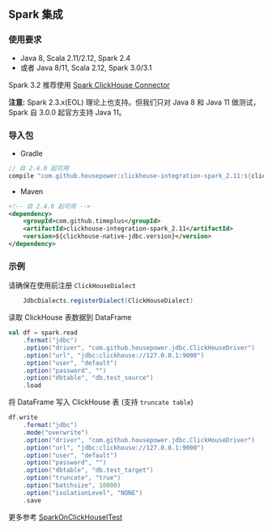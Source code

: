 ## Spark 集成

### 使用要求

- Java 8, Scala 2.11/2.12, Spark 2.4
- 或者 Java 8/11, Scala 2.12, Spark 3.0/3.1

Spark 3.2 推荐使用 [Spark ClickHouse Connector](https://github.com/housepower/spark-clickhouse-connector)

**注意:** Spark 2.3.x(EOL) 理论上也支持。但我们只对 Java 8 和 Java 11 做测试，Spark 自 3.0.0 起官方支持 Java 11。

### 导入包

- Gradle

```groovy
// 自 2.4.0 起可用
compile "com.github.housepower:clickhouse-integration-spark_2.11:${clickhouse_native_jdbc_version}"
```

- Maven

```xml
<!-- 自 2.4.0 起可用 -->
<dependency>
    <groupId>com.github.timeplus</groupId>
    <artifactId>clickhouse-integration-spark_2.11</artifactId>
    <version>${clickhouse-native-jdbc.version}</version>
</dependency>
```

### 示例

请确保在使用前注册 `ClickHouseDialect` 

```scala
    JdbcDialects.registerDialect(ClickHouseDialect)
```

读取 ClickHouse 表数据到 DataFrame

```scala
val df = spark.read
    .format("jdbc")
    .option("driver", "com.github.housepower.jdbc.ClickHouseDriver")
    .option("url", "jdbc:clickhouse://127.0.0.1:9000")
    .option("user", "default")
    .option("password", "")
    .option("dbtable", "db.test_source")
    .load
```

将 DataFrame 写入 ClickHouse 表 (支持 `truncate table`)

```scala
df.write
    .format("jdbc")
    .mode("overwrite")
    .option("driver", "com.github.housepower.jdbc.ClickHouseDriver")
    .option("url", "jdbc:clickhouse://127.0.0.1:9000")
    .option("user", "default")
    .option("password", "")
    .option("dbtable", "db.test_target")
    .option("truncate", "true")
    .option("batchsize", 10000)
    .option("isolationLevel", "NONE")
    .save
```

更多参考 [SparkOnClickHouseITest](https://github.com/housepower/ClickHouse-Native-JDBC/clickhouse-integration/clickhouse-integration-spark/src/test/scala/com.github.housepower.jdbc.spark/SparkOnClickHouseITest.scala)
